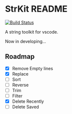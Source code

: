 # StrKit README

[![Build Status](https://dev.azure.com/ishiahirake/strkit/_apis/build/status/ishiahirake.strkit?branchName=master)](https://dev.azure.com/ishiahirake/strkit/_build/latest?definitionId=1&branchName=master)

A string toolkit for vscode.

Now in developing...

## Roadmap

- [x] Remove Empty lines
- [x] Replace
- [ ] Sort
- [ ] Reverse
- [ ] Trim
- [ ] Filter
- [x] Delete Recently
- [ ] Delete Saved
